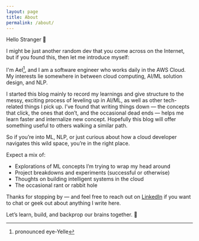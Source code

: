 ```yaml
---
layout: page
title: About
permalink: /about/
---
```


Hello Stranger 🙂

I might be just another random dev that you come across on the Internet, but if you found this, then let me introduce myself: 

I'm Ael[^1], and I am a software engineer who works daily in the AWS Cloud. My interests lie somewhere in between cloud computing, AI/ML solution design, and NLP. 

I started this blog mainly to record my learnings and give structure to the messy, exciting process of leveling up in AI/ML, as well as other tech-related things I pick up. I’ve found that writing things down — the concepts that click, the ones that don’t, and the occasional dead ends — helps me learn faster and internalize new concept. Hopefully this blog will offer something useful to others walking a similar path.

So if you’re into ML, NLP, or just curious about how a cloud developer navigates this wild space, you’re in the right place.

Expect a mix of:
- Explorations of ML concepts I’m trying to wrap my head around
- Project breakdowns and experiments (successful or otherwise)
- Thoughts on building intelligent systems in the cloud
- The occasional rant or rabbit hole


Thanks for stopping by — and feel free to reach out on [LinkedIn](https://www.linkedin.com/in/aellee/) if you want to chat or geek out about anything I write here.

Let’s learn, build, and backprop our brains together. 🙂

[^1]: pronounced eye-Yelle
